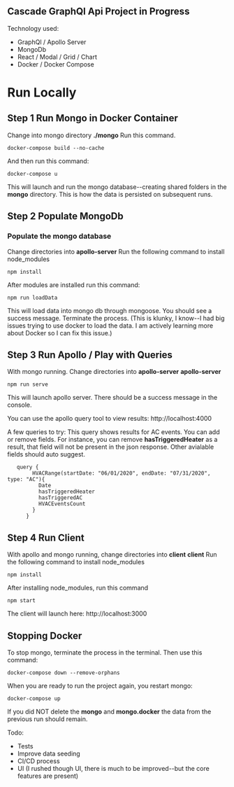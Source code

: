 ## Cascade GraphQl Api Project in Progress

Technology used:

- GraphQl / Apollo Server
- MongoDb
- React / Modal / Grid / Chart
- Docker / Docker Compose

# Run Locally

## Step 1 Run Mongo in Docker Container

Change into mongo directory
**./mongo**
Run this command.

```
docker-compose build --no-cache
```

And then run this command:

```
docker-compose u
```

This will launch and run the mongo database--creating shared folders in the **mongo** directory. This is how the data is persisted on subsequent runs.

## Step 2 Populate MongoDb

### Populate the mongo database

Change directories into **apollo-server**
Run the following command to install node_modules

```
npm install
```

After modules are installed run this command:

```
npm run loadData
```

This will load data into mongo db through mongoose. You should see a success message. Terminate the process. (This is klunky, I know--I had big issues trying to use docker to load the data. I am actively learning more about Docker so I can fix this issue.)

## Step 3 Run Apollo / Play with Queries

With mongo running. Change directories into **apollo-server**
**apollo-server**

```
npm run serve
```

This will launch apollo server. There should be a success message in the console.

You can use the apollo query tool to view results:
http://localhost:4000

A few queries to try:
This query shows results for AC events. You can add or remove fields. For instance, you can remove **hasTriggeredHeater** as a result, that field will not be present in the json response. Other avialable fields should auto suggest.

```
   query {
        HVACRange(startDate: "06/01/2020", endDate: "07/31/2020", type: "AC"){
          Date
          hasTriggeredHeater
          hasTriggeredAC
          HVACEventsCount
        }
      }
```

## Step 4 Run Client

With apollo and mongo running, change directories into **client**
**client**
Run the following command to install node_modules

```
npm install
```

After installing node_modules, run this command

```
npm start
```

The client will launch here:
http://localhost:3000

## Stopping Docker

To stop mongo, terminate the process in the terminal.
Then use this command:

```
docker-compose down --remove-orphans
```

When you are ready to run the project again, you restart mongo:

```
docker-compose up
```

If you did NOT delete the **mongo** and **mongo.docker** the data from the previous run should remain.

Todo:

- Tests
- Improve data seeding
- CI/CD process
- UI (I rushed though UI, there is much to be improved--but the core features are present)
